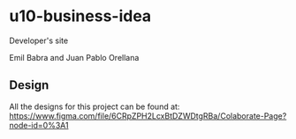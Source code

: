 # u10-business-idea

Developer's site

Emil Babra and Juan Pablo Orellana

## Design
All the designs for this project can be found at: 
https://www.figma.com/file/6CRpZPH2LcxBtDZWDtgRBa/Colaborate-Page?node-id=0%3A1
